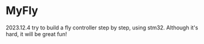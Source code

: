 # MyFly
2023.12.4 try to build a fly controller step by step, using stm32. Although it's hard, it will be great fun!
